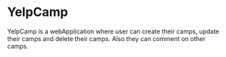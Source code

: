 # YelpCamp
YelpCamp is a webApplication where user can create their camps, update  their camps and delete their camps. Also they can comment on other camps.
